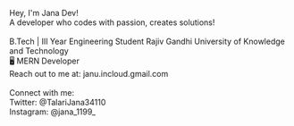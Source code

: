 Hey, I'm Jana Dev! <br>
A developer who codes with passion, creates solutions! <br> 
<br>
B.Tech | III Year Engineering Student
Rajiv Gandhi University of Knowledge and Technology
<br>
🖥 MERN Developer <br>
Reach out to me at: janu.incloud.gmail.com <br>
<br>
Connect with me: <br>
Twitter: @TalariJana34110 <br>
Instagram: @jana_1199_ <br>
